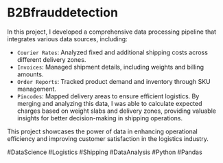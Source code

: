 # B2Bfrauddetection


In this project, I developed a comprehensive data processing pipeline that integrates various data sources, including:

- `Courier Rates`: Analyzed fixed and additional shipping costs across different delivery zones.
- `Invoices`: Managed shipment details, including weights and billing amounts.
- `Order Reports`: Tracked product demand and inventory through SKU management.
- `Pincodes`: Mapped delivery areas to ensure efficient logistics.
By merging and analyzing this data, I was able to calculate expected charges based on weight slabs and delivery zones, providing valuable insights for better decision-making in shipping operations.

This project showcases the power of data in enhancing operational efficiency and improving customer satisfaction in the logistics industry.

#DataScience #Logistics #Shipping #DataAnalysis #Python #Pandas
